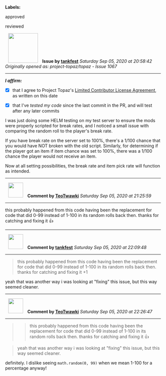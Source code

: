 **Labels:**

approved

reviewed



<a href="https://github.com/tankfest"><img src="https://avatars1.githubusercontent.com/u/37684138?v=4" width="96" height="96" hspace="10"></img></a> **Issue by [tankfest](https://github.com/tankfest)**
_Saturday Sep 05, 2020 at 20:58:42_
_Originally opened as: project-topaz/topaz - Issue 1067_

----

<!-- place 'x' mark between square [] brackets to affirm: -->
**_I affirm:_**
- [x] that I agree to Project Topaz's [Limited Contributor License Agreement](http://project-topaz.com/blob/release/CONTRIBUTOR_AGREEMENT.md), as written on this date
- [x] that I've _tested my code_ since the last commit in the PR, and will test after any later commits

I was just doing some HELM testing on my test server to ensure the mods were properly scripted for break rates, and I noticed a small issue with comparing the random roll to the player's break rate.

If you have break rate on the server set to 100%, there's a 1/100 chance that you would have NOT broken with the old script.  Similarly, for determining if the player got an item if item chance was set to 100%, there was a 1/100 chance the player would not receive an item.

Now at all setting possibilities, the break rate and item pick rate will function as intended.


----
<a href="https://github.com/TeoTwawki"><img src="https://avatars0.githubusercontent.com/u/6871475?v=4" width="48" height="48" hspace="10"></img></a> **Comment by [TeoTwawki](https://github.com/TeoTwawki)**
_Saturday Sep 05, 2020 at 21:25:59_

----

this probably happened from this code having been the replacement for code that did 0-99 instead of 1-100 in its random rolls back then. thanks for catching and fixing it :+1: 


----
<a href="https://github.com/tankfest"><img src="https://avatars1.githubusercontent.com/u/37684138?v=4" width="48" height="48" hspace="10"></img></a> **Comment by [tankfest](https://github.com/tankfest)**
_Saturday Sep 05, 2020 at 22:09:48_

----

> 
> 
> this probably happened from this code having been the replacement for code that did 0-99 instead of 1-100 in its random rolls back then. thanks for catching and fixing it +1

yeah that was another way i was looking at "fixing" this issue, but this way seemed cleaner.


----
<a href="https://github.com/TeoTwawki"><img src="https://avatars0.githubusercontent.com/u/6871475?v=4" width="48" height="48" hspace="10"></img></a> **Comment by [TeoTwawki](https://github.com/TeoTwawki)**
_Saturday Sep 05, 2020 at 22:26:47_

----

> 
> 
> > this probably happened from this code having been the replacement for code that did 0-99 instead of 1-100 in its random rolls back then. thanks for catching and fixing it :+1:
> 
> yeah that was another way i was looking at "fixing" this issue, but this way seemed cleaner.

definitely. I dislike seeing `math.random(0, 99)` when we mean 1-100 for a percentage anyway! 
